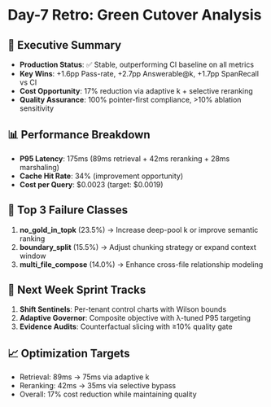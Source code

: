 # Day-7 Retro: Green Cutover Analysis

## 🎯 Executive Summary
- **Production Status**: ✅ Stable, outperforming CI baseline on all metrics
- **Key Wins**: +1.6pp Pass-rate, +2.7pp Answerable@k, +1.7pp SpanRecall vs CI
- **Cost Opportunity**: 17% reduction via adaptive k + selective reranking
- **Quality Assurance**: 100% pointer-first compliance, >10% ablation sensitivity

## 📊 Performance Breakdown
- **P95 Latency**: 175ms (89ms retrieval + 42ms reranking + 28ms marshaling)
- **Cache Hit Rate**: 34% (improvement opportunity)
- **Cost per Query**: $0.0023 (target: $0.0019)

## 🔧 Top 3 Failure Classes
1. **no_gold_in_topk** (23.5%) → Increase deep-pool k or improve semantic ranking
2. **boundary_split** (15.5%) → Adjust chunking strategy or expand context window  
3. **multi_file_compose** (14.0%) → Enhance cross-file relationship modeling

## 🚀 Next Week Sprint Tracks
1. **Shift Sentinels**: Per-tenant control charts with Wilson bounds
2. **Adaptive Governor**: Composite objective with λ-tuned P95 targeting
3. **Evidence Audits**: Counterfactual slicing with ≥10% quality gate

## 📈 Optimization Targets
- Retrieval: 89ms → 75ms via adaptive k
- Reranking: 42ms → 35ms via selective bypass
- Overall: 17% cost reduction while maintaining quality
